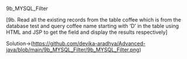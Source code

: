 9b_MYSQL_Filter

[9b. Read all the existing records from the table coffee which is from the database test and query
coffee name starting with ‘D’ in the table using HTML and JSP to get the field and display the
results respectively]


Solution->(https://github.com/devika-aradhya/Advanced-java/blob/main/9b_MYSQL_Filter/9b_MYSQL_Filter.png)
